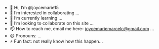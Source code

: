 - 👋 Hi, I’m @joycemarie15
- 👀 I’m interested in collaborating ...
- 🌱 I’m currently learning ...
- 💞️ I’m looking to collaborate on this site ...
- 📫 How to reach me, email me here- joycemariemarcelo@gmail.com ...
- 😄 Pronouns: ...
- ⚡ Fun fact: not really know how this happen...

<!---
joycemarie15/joycemarie15 is a ✨ special ✨ repository because its `README.md` (this file) appears on your GitHub profile.
You can click the Preview link to take a look at your changes.
--->
